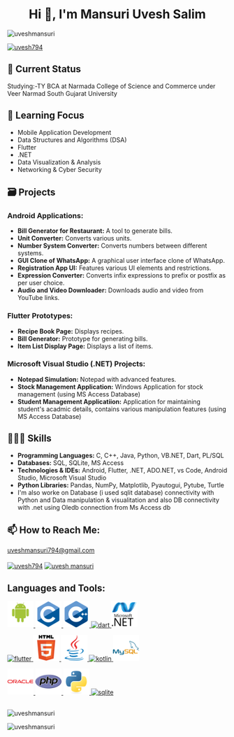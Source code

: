 <h1 align="center">Hi 👋, I'm Mansuri Uvesh Salim</h1>
<p align="left"> <img src="https://komarev.com/ghpvc/?username=uveshmansuri&label=Profile%20views&color=0e75b6&style=flat" alt="uveshmansuri" /> </p>

<p align="left"> <a href="https://twitter.com/uvesh794" target="blank"><img src="https://img.shields.io/twitter/follow/uvesh794?logo=twitter&style=for-the-badge" alt="uvesh794" /></a> </p>

<h2 align="left">🔭 Current Status</h3>
<p alingn="left">Studying:-TY BCA at Narmada College of Science and Commerce under Veer Narmad South Gujarat University</p>

<h2>🌱 Learning Focus</h2>
<p><ul>
<li>Mobile Application Development</li>
<li>Data Structures and Algorithms (DSA)</li>
<li>Flutter</li>
<li>.NET</li>
<li>Data Visualization & Analysis</li>
<li>Networking & Cyber Security</li>
</ul></p>

<h2>🗃️ Projects</h2>
<h3>Android Applications:</h3>
            <ul>
                <li><strong>Bill Generator for Restaurant:</strong> A tool to generate bills.</li>
                <li><strong>Unit Converter:</strong> Converts various units.</li>
                <li><strong>Number System Converter:</strong> Converts numbers between different systems.</li>
                <li><strong>GUI Clone of WhatsApp:</strong> A graphical user interface clone of WhatsApp.</li>
                <li><strong>Registration App UI:</strong> Features various UI elements and restrictions.</li>
                <li><strong>Expression Converter:</strong> Converts infix expressions to prefix or postfix as per user choice.</li>
                <li><strong>Audio and Video Downloader:</strong> Downloads audio and video from YouTube links.</li>
            </ul>
            <h3>Flutter Prototypes:</h3>
            <ul>
                <li><strong>Recipe Book Page:</strong> Displays recipes.</li>
                <li><strong>Bill Generator:</strong> Prototype for generating bills.</li>
                <li><strong>Item List Display Page:</strong> Displays a list of items.</li>
            </ul>
            <h3>Microsoft Visual Studio (.NET) Projects:</h3>
            <ul>
                <li><strong>Notepad Simulation:</strong> Notepad with advanced features.</li>
                <li><strong>Stock Management Application:</strong> Windows Application for stock management (using MS Access Database)</li>
                <li><strong>Student Management Applicatiion:</strong> Application for maintaining student's acadmic details, contains various manipulation features (using MS Access Database)</li> </ul>

 <h2>👨🏻‍💻 Skills</h2>
 <ul>
  <li><strong>Programming Languages:</strong> C, C++, Java, Python, VB.NET, Dart, PL/SQL</li>
  <li><strong>Databases:</strong> SQL, SQLite, MS Access</li>
  <li><strong>Technologies & IDEs:</strong> Android, Flutter, .NET, ADO.NET, vs Code, Android Studio, Microsoft Visual Studio</li>
  <li><strong>Python Libraries:</strong> Pandas, NumPy, Matplotlib, Pyautogui, Pytube, Turtle</li>
  <li>I'm also worke on Database (i used sqlit database) connectivity with Python and Data manipulation & visualitation and also DB connectivity with .net using Oledb connection from Ms Access db</li>
 </ul>

<h2 align="left">📫 How to Reach Me:</h2>
<p align="left">
<a href="mailto:uveshmansuri794@gmail.com">uveshmansuri794@gmail.com</a><br>
<br><a href="https://twitter.com/uvesh794" target="blank"><img align="center" src="https://raw.githubusercontent.com/rahuldkjain/github-profile-readme-generator/master/src/images/icons/Social/twitter.svg" alt="uvesh794" height="30" width="40" /></a>            
<a href="https://linkedin.com/in/uvesh mansuri" target="blank"><img align="center" src="https://raw.githubusercontent.com/rahuldkjain/github-profile-readme-generator/master/src/images/icons/Social/linked-in-alt.svg" alt="uvesh mansuri" height="30" width="40" /></a>
</p>


<h2 align="left">Languages and Tools:</h2>

<p align="left"><a href="https://developer.android.com" target="_blank" rel="noreferrer"> <img src="https://raw.githubusercontent.com/devicons/devicon/master/icons/android/android-original-wordmark.svg" alt="Android" width="60" height="60"/> </a> 
<a href="https://www.cprogramming.com/" target="_blank" rel="noreferrer" alt="C"> <img src="https://raw.githubusercontent.com/devicons/devicon/master/icons/c/c-original.svg" alt="c" width="60" height="60"/> </a> <a href="https://www.w3schools.com/cpp/" target="_blank" rel="noreferrer"> <img src="https://raw.githubusercontent.com/devicons/devicon/master/icons/cplusplus/cplusplus-original.svg" alt="cplusplus" width="60" height="60"/> </a>
<a href="https://dart.dev" target="_blank" rel="noreferrer"> <img src="https://www.vectorlogo.zone/logos/dartlang/dartlang-icon.svg" alt="dart" width="60" height="60"/> </a> 
<a href="https://dotnet.microsoft.com/" target="_blank" rel="noreferrer"> <img src="https://raw.githubusercontent.com/devicons/devicon/master/icons/dot-net/dot-net-original-wordmark.svg" alt="dotnet" width="60" height="60"/> </a> </p>

<p align="left">
<a href="https://flutter.dev" target="_blank" rel="noreferrer"> <img src="https://www.vectorlogo.zone/logos/flutterio/flutterio-icon.svg" alt="flutter" width="60" height="60"/> </a> 
<a href="https://www.w3.org/html/" target="_blank" rel="noreferrer"> <img src="https://raw.githubusercontent.com/devicons/devicon/master/icons/html5/html5-original-wordmark.svg" alt="html5" width="60" height="60"/> </a> 
<a href="https://www.java.com" target="_blank" rel="noreferrer"> <img src="https://raw.githubusercontent.com/devicons/devicon/master/icons/java/java-original.svg" alt="java" width="60" height="60"/> </a> 
<a href="https://kotlinlang.org" target="_blank" rel="noreferrer"> <img src="https://www.vectorlogo.zone/logos/kotlinlang/kotlinlang-icon.svg" alt="kotlin" width="60" height="60"/> </a> <a href="https://www.mysql.com/" target="_blank" rel="noreferrer"> <img src="https://raw.githubusercontent.com/devicons/devicon/master/icons/mysql/mysql-original-wordmark.svg" alt="mysql" width="60" height="60"/> </a> </p>
 
<p align="left"> 
<a href="https://www.oracle.com/" target="_blank" rel="noreferrer"> <img src="https://raw.githubusercontent.com/devicons/devicon/master/icons/oracle/oracle-original.svg" alt="oracle" width="60" height="60"/> </a> 
<a href="https://www.php.net" target="_blank" rel="noreferrer"> <img src="https://raw.githubusercontent.com/devicons/devicon/master/icons/php/php-original.svg" alt="php" width="60" height="60"/> </a> 
<a href="https://www.python.org" target="_blank" rel="noreferrer"> <img src="https://raw.githubusercontent.com/devicons/devicon/master/icons/python/python-original.svg" alt="python" width="60" height="60"/> </a> 
<a href="https://www.sqlite.org/" target="_blank" rel="noreferrer"> <img src="https://www.vectorlogo.zone/logos/sqlite/sqlite-icon.svg" alt="sqlite" width="60" height="60"/> </a>
</p>


<p><br><img align="left" src="https://github-readme-stats.vercel.app/api/top-langs?username=uveshmansuri&show_icons=true&locale=en&layout=compact" alt="uveshmansuri" /></p>

<p><br><img align="left" src="https://github-readme-stats.vercel.app/api?username=uveshmansuri&show_icons=true&locale=en" alt="uveshmansuri" /></p>

